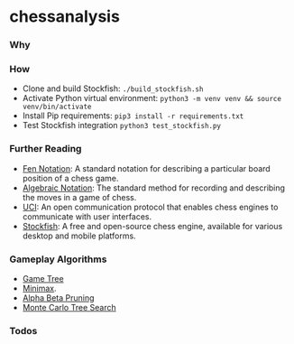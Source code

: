 # chessanalysis
### Why

### How
- Clone and build Stockfish: `./build_stockfish.sh`
- Activate Python virtual environment: `python3 -m venv venv && source venv/bin/activate`
- Install Pip requirements: `pip3 install -r requirements.txt`
- Test Stockfish integration `python3 test_stockfish.py`

### Further Reading
- [Fen Notation](https://en.wikipedia.org/wiki/Forsyth%E2%80%93Edwards_Notation): A standard notation for describing a particular board position of a chess game.
- [Algebraic Notation](https://en.wikipedia.org/wiki/Algebraic_notation_(chess)): The standard method for recording and describing the moves in a game of chess. 
- [UCI](https://en.wikipedia.org/wiki/Universal_Chess_Interface): An open communication protocol that enables chess engines to communicate with user interfaces.
- [Stockfish](https://en.wikipedia.org/wiki/Stockfish_(chess)): A free and open-source chess engine, available for various desktop and mobile platforms. 


### Gameplay Algorithms
- [Game Tree](https://en.wikipedia.org/wiki/Game_tree)
- [Minimax](https://en.wikipedia.org/wiki/Minimax).
- [Alpha Beta Pruning](https://en.wikipedia.org/wiki/Alpha%E2%80%93beta_pruning)
- [Monte Carlo Tree Search](https://github.com/shehio/monte-carlo-tree-search)


### Todos